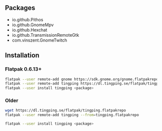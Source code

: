 Packages
--------

- io.github.Pithos
- io.github.GnomeMpv
- io.github.Hexchat
- io.github.TransmissionRemoteGtk
- com.vinszent.GnomeTwitch

Installation
------------

### Flatpak 0.6.13+

```sh
flatpak --user remote-add gnome https://sdk.gnome.org/gnome.flatpakrepo
flatpak --user remote-add tingping https://dl.tingping.se/flatpak/tingping.flatpakrepo
flatpak --user install tingping <package>
```

### Older
```sh
wget https://dl.tingping.se/flatpak/tingping.flatpakrepo
flatpak --user remote-add tingping --from=tingping.flatpakrepo

flatpak --user install tingping <package>
```
